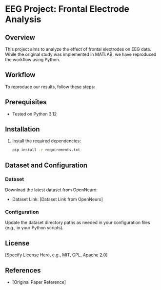 # EEG Project: Frontal Electrode Analysis

## Overview

This project aims to analyze the effect of frontal electrodes on EEG data. While the original study was implemented in MATLAB, we have reproduced the workflow using Python.

## Workflow

To reproduce our results, follow these steps:

## Prerequisites

* Tested on Python 3.12

## Installation

1. Install the required dependencies:

   ```bash
   pip install -r requirements.txt
## Dataset and Configuration

### Dataset

Download the latest dataset from OpenNeuro:

* Dataset Link: [Dataset Link from OpenNeuro]

### Configuration

Update the dataset directory paths as needed in your configuration files (e.g., in your Python scripts).

## License

[Specify License Here, e.g., MIT, GPL, Apache 2.0]

## References

* [Original Paper Reference]
